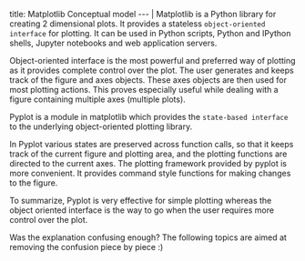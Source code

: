 title: Matplotlib Conceptual model
--- |
  Matplotlib is a Python library for creating 2 dimensional plots. It provides a stateless `object-oriented interface` for plotting. It can be used in Python scripts, Python and IPython shells, Jupyter notebooks and web application servers.

  Object-oriented interface is the most powerful and preferred way of plotting as it provides complete control over the plot. The user generates and keeps track of the figure and axes objects. These axes objects are then used for most plotting actions. This proves especially useful while dealing with a figure containing multiple axes (multiple plots).

  Pyplot is a module in matplotlib which provides the `state-based interface` to the underlying object-oriented plotting library.

  In Pyplot various states are preserved across function calls, so that it keeps track of the current figure and plotting area, and the plotting functions are directed to the current axes. The plotting framework provided by pyplot is more convenient. It provides command style functions for making changes to the figure.

  To summarize, Pyplot is very effective for simple plotting whereas the object oriented interface is the way to go when the user requires more control over the plot.

  Was the explanation confusing enough? The following topics are aimed at removing the confusion piece by piece :)
